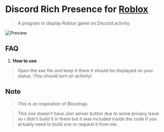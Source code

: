 # Discord Rich Presence for [Roblox](https://roblox.com/)

> A program to display Roblox game on Discord activity.

![Preview](https://github.com/mengdeveloper/RobloxDiscordRPC/assets/53615275/709d6070-ca86-4713-8bf3-926a2be96733)

## FAQ

1. **How to use**
> Open the exe file and keep it there it should be displayed on your status. (You should turn on activity)

## Note
> This is an inspiration of Bloxstrap.

> This one doesn't have Join server button due to some privacy issue so i didn't build it in there but it was included inside the code if you actually need to build one or request it from me.
